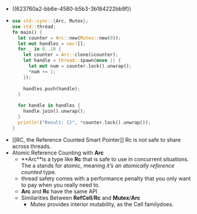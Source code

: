- ((623760a2-bb6e-4580-b5b3-3b184222bb9f))
- ```rust
  use std::sync::{Arc, Mutex};
  use std::thread;
  fn main() {
    let counter = Arc::new(Mutex::new(0));
    let mut handles = vec![];
    for _ in 0..10 {
      let counter = Arc::clone(&counter);
      let handle = thread::spawn(move || {
        let mut num = counter.lock().unwrap();
        *num += 1;        
      });        
      
      handles.push(handle); 
    }
    
    for handle in handles {
      handle.join().unwrap();
    }
    println!("Result: {}", *counter.lock().unwrap());
  }
  ```
- [[RC<T>, the Reference Counted Smart Pointer]] Rc<T> is not safe to share across threads.
- Atomic Reference Counting with **Arc<T>**
	- **Arc<T>**is a type like **Rc<T>** that is safe to use in concurrent situations. The a stands for atomic, meaning _it’s an atomically reference counted_ type.
	- thread safety comes with a performance penalty that you only want to pay when you really need to.
	- **Arc<T>** and **Rc<T>** have the same API
	- Similarities Between **RefCell<T>**/**Rc<T>** and  **Mutex<T>**/**Arc<T>**
		- Mutex<T> provides interior mutability, as the Cell familydoes.